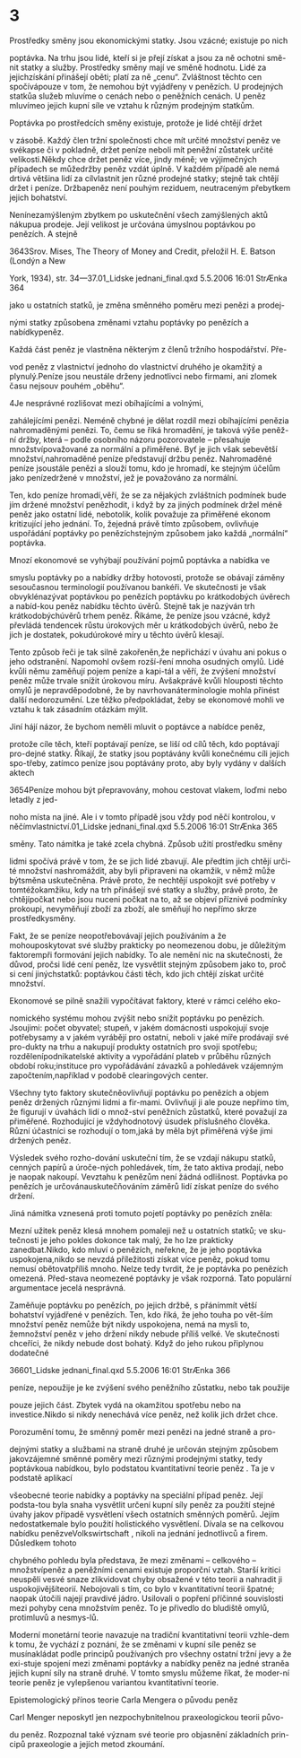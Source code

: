 # 3

Prostředky směny jsou ekonomickými statky. Jsou vzácné; existuje po nich

poptávka. Na trhu jsou lidé, kteří si je přejí získat a jsou za ně ochotni smě-nit statky a služby. Prostředky směny mají ve směně hodnotu. Lidé za jejichzískání přinášejí oběti; platí za ně „cenu“. Zvláštnost těchto cen spočívápouze v tom, že nemohou být vyjádřeny v penězích. U prodejných statkůa služeb mluvíme o cenách nebo o peněžních cenách. U peněz mluvímeo jejich kupní síle ve vztahu k různým prodejným statkům.

Poptávka po prostředcích směny existuje, protože je lidé chtějí držet

v zásobě. Každý člen tržní společnosti chce mít určité množství peněz ve svékapse či v pokladně, držet peníze neboli mít peněžní zůstatek určité velikosti.Někdy chce držet peněz více, jindy méně; ve výjimečných případech se můžedržby peněz vzdát úplně. V každém případě ale nemá drtivá většina lidí za cílvlastnit jen různé prodejné statky; stejně tak chtějí držet i peníze. Držbapeněz není pouhým reziduem, neutraceným přebytkem jejich bohatství.

Nenínezamýšleným zbytkem po uskutečnění všech zamýšlených aktů nákupua prodeje. Její velikost je určována úmyslnou poptávkou po penězích. A stejně

3643Srov. Mises, The Theory of Money and Credit, přeložil H. E. Batson (Londýn a New

York, 1934), str. 34—37.01_Lidske jednani_final.qxd 5.5.2006 16:01 StrÆnka 364

jako u ostatních statků, je změna směnného poměru mezi penězi a prodej-

nými statky způsobena změnami vztahu poptávky po penězích a nabídkypeněz.

Každá část peněz je vlastněna některým z členů tržního hospodářství. Pře-

vod peněz z vlastnictví jednoho do vlastnictví druhého je okamžitý a plynulý.Peníze jsou neustále drženy jednotlivci nebo firmami, ani zlomek času nejsouv pouhém „oběhu“.

4Je nesprávné rozlišovat mezi obíhajícími a volnými,

zahálejícími penězi. Neméně chybné je dělat rozdíl mezi obíhajícími penězia nahromaděnými penězi. To, čemu se říká hromadění, je taková výše peněž-ní držby, která – podle osobního názoru pozorovatele – přesahuje množstvípovažované za normální a přiměřené. Byť je jich však sebevětší množství,nahromaděné peníze představují držbu peněz. Nahromaděné peníze jsoustále penězi a slouží tomu, kdo je hromadí, ke stejným účelům jako penízedržené v množství, jež je považováno za normální.

Ten, kdo peníze hromadí,věří, že se za nějakých zvláštních podmínek bude jím držené množství penězhodit, i když by za jiných podmínek držel méně peněz jako ostatní lidé, nebotolik, kolik považuje za přiměřené ekonom kritizující jeho jednání. To, žejedná právě tímto způsobem, ovlivňuje uspořádání poptávky po penězíchstejným způsobem jako každá „normální“ poptávka.

Mnozí ekonomové se vyhýbají používání pojmů poptávka a nabídka ve

smyslu poptávky po a nabídky držby hotovosti, protože se obávají záměny sesoučasnou terminologií používanou bankéři. Ve skutečnosti je však obvyklénazývat poptávkou po penězích poptávku po krátkodobých úvěrech a nabíd-kou peněz nabídku těchto úvěrů. Stejně tak je nazýván trh krátkodobýchúvěrů trhem peněz. Říkáme, že peníze jsou vzácné, když převládá tendencek růstu úrokových měr u krátkodobých úvěrů, nebo že jich je dostatek, pokudúrokové míry u těchto úvěrů klesají.

Tento způsob řeči je tak silně zakořeněn,že nepřichází v úvahu ani pokus o jeho odstranění. Napomohl ovšem rozší-ření mnoha osudných omylů. Lidé kvůli němu zaměňují pojem peníze a kapi-tál a věří, že zvýšení množství peněz může trvale snížit úrokovou míru. Avšakprávě kvůli hlouposti těchto omylů je nepravděpodobné, že by navrhovanáterminologie mohla přinést další nedorozumění. Lze těžko předpokládat, žeby se ekonomové mohli ve vztahu k tak zásadním otázkám mýlit.

Jiní hájí názor, že bychom neměli mluvit o poptávce a nabídce peněz,

protože cíle těch, kteří poptávají peníze, se liší od cílů těch, kdo poptávají pro-dejné statky. Říkají, že statky jsou poptávány kvůli konečnému cíli jejich spo-třeby, zatímco peníze jsou poptávány proto, aby byly vydány v dalších aktech

3654Peníze mohou být přepravovány, mohou cestovat vlakem, loďmi nebo letadly z jed-

noho místa na jiné. Ale i v tomto případě jsou vždy pod něčí kontrolou, v něčímvlastnictví.01_Lidske jednani_final.qxd 5.5.2006 16:01 StrÆnka 365

směny. Tato námitka je také zcela chybná. Způsob užití prostředku směny

lidmi spočívá právě v tom, že se jich lidé zbavují. Ale předtím jich chtějí urči-té množství nashromáždit, aby byli připraveni na okamžik, v němž může býtsměna uskutečněna. Právě proto, že nechtějí uspokojit své potřeby v tomtéžokamžiku, kdy na trh přinášejí své statky a služby, právě proto, že chtějípočkat nebo jsou nuceni počkat na to, až se objeví příznivé podmínky prokoupi, nevyměňují zboží za zboží, ale směňují ho nepřímo skrze prostředkysměny.

Fakt, že se peníze neopotřebovávají jejich používáním a že mohouposkytovat své služby prakticky po neomezenou dobu, je důležitým faktorempři formování jejich nabídky. To ale nemění nic na skutečnosti, že důvod, pročsi lidé cení peněz, lze vysvětlit stejným způsobem jako to, proč si cení jinýchstatků: poptávkou části těch, kdo jich chtějí získat určité množství.

Ekonomové se pilně snažili vypočítávat faktory, které v rámci celého eko-

nomického systému mohou zvýšit nebo snížit poptávku po penězích. Jsoujimi: počet obyvatel; stupeň, v jakém domácnosti uspokojují svoje potřebysamy a v jakém vyrábějí pro ostatní, neboli v jaké míře prodávají své pro-dukty na trhu a nakupují produkty ostatních pro svoji spotřebu; rozdělenípodnikatelské aktivity a vypořádání plateb v průběhu různých období roku;instituce pro vypořádávání závazků a pohledávek vzájemným započtením,například v podobě clearingových center.

Všechny tyto faktory skutečněovlivňují poptávku po penězích a objem peněz držených různými lidmi a fir-mami. Ovlivňují ji ale pouze nepřímo tím, že figurují v úvahách lidí o množ-ství peněžních zůstatků, které považují za přiměřené. Rozhodující je vždyhodnotový úsudek příslušného člověka. Různí účastníci se rozhodují o tom,jaká by měla být přiměřená výše jimi držených peněz.

Výsledek svého rozho-dování uskuteční tím, že se vzdají nákupu statků, cenných papírů a úroče-ných pohledávek, tím, že tato aktiva prodají, nebo je naopak nakoupí. Vevztahu k penězům není žádná odlišnost. Poptávka po penězích je určovánauskutečňováním záměrů lidí získat peníze do svého držení.

Jiná námitka vznesená proti tomuto pojetí poptávky po penězích zněla:

Mezní užitek peněz klesá mnohem pomaleji než u ostatních statků; ve sku-tečnosti je jeho pokles dokonce tak malý, že ho lze prakticky zanedbat.Nikdo, kdo mluví o penězích, neřekne, že je jeho poptávka uspokojena,nikdo se nevzdá příležitosti získat více peněz, pokud tomu nemusí obětovatpříliš mnoho. Nelze tedy tvrdit, že je poptávka po penězích omezená. Před-stava neomezené poptávky je však rozporná. Tato populární argumentace jecelá nesprávná.

Zaměňuje poptávku po penězích, po jejich držbě, s přánímmít větší bohatství vyjádřené v penězích. Ten, kdo říká, že jeho touha po vět-ším množství peněz nemůže být nikdy uspokojena, nemá na mysli to, žemnožství peněz v jeho držení nikdy nebude příliš velké. Ve skutečnosti chceříci, že nikdy nebude dost bohatý. Když do jeho rukou připlynou dodatečné

36601_Lidske jednani_final.qxd 5.5.2006 16:01 StrÆnka 366

peníze, nepoužije je ke zvýšení svého peněžního zůstatku, nebo tak použije

pouze jejich část. Zbytek vydá na okamžitou spotřebu nebo na investice.Nikdo si nikdy nenechává více peněz, než kolik jich držet chce.

Porozumění tomu, že směnný poměr mezi penězi na jedné straně a pro-

dejnými statky a službami na straně druhé je určován stejným způsobem jakovzájemné směnné poměry mezi různými prodejnými statky, tedy poptávkoua nabídkou, bylo podstatou kvantitativní teorie peněz . Ta je v podstatě aplikací

všeobecné teorie nabídky a poptávky na speciální případ peněz. Její podsta-tou byla snaha vysvětlit určení kupní síly peněz za použití stejné úvahy jakov případě vysvětlení všech ostatních směnných poměrů. Jejím nedostatkemale bylo použití holistického vysvětlení. Dívala se na celkovou nabídku penězveVolkswirtschaft , nikoli na jednání jednotlivců a firem. Důsledkem tohoto

chybného pohledu byla představa, že mezi změnami – celkového – množstvípeněz a peněžními cenami existuje proporční vztah. Starší kritici neuspěli vesvé snaze zlikvidovat chyby obsažené v této teorii a nahradit ji uspokojivějšíteorií. Nebojovali s tím, co bylo v kvantitativní teorii špatné; naopak útočili najejí pravdivé jádro. Usilovali o popření příčinné souvislosti mezi pohyby cena množstvím peněz. To je přivedlo do bludiště omylů, protimluvů a nesmys-lů.

Moderní monetární teorie navazuje na tradiční kvantitativní teorii vzhle-dem k tomu, že vychází z poznání, že se změnami v kupní síle peněz se musínakládat podle principů používaných pro všechny ostatní tržní jevy a že exi-stuje spojení mezi změnami poptávky a nabídky peněz na jedné straněa jejich kupní síly na straně druhé. V tomto smyslu můžeme říkat, že moder-ní teorie peněz je vylepšenou variantou kvantitativní teorie.

Epistemologický přínos teorie Carla Mengera o původu peněz

Carl Menger neposkytl jen nezpochybnitelnou praxeologickou teorii půvo-

du peněz. Rozpoznal také význam své teorie pro objasnění základních prin-cipů praxeologie a jejích metod zkoumání.


